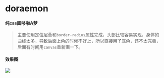 # doraemon
#### 纯css画哆啦A梦
>主要使用定位层叠和`border-radius`属性完成，头部比较容易实现，身体的曲线太多，导致后面上色的时候不好上，所以直接用了底色，还不太完善，后面有时间用`canvas`重新画一下。
#### 效果图
![](https://github.com/MambaLeon/doraemon/raw/master/pic.png)  
